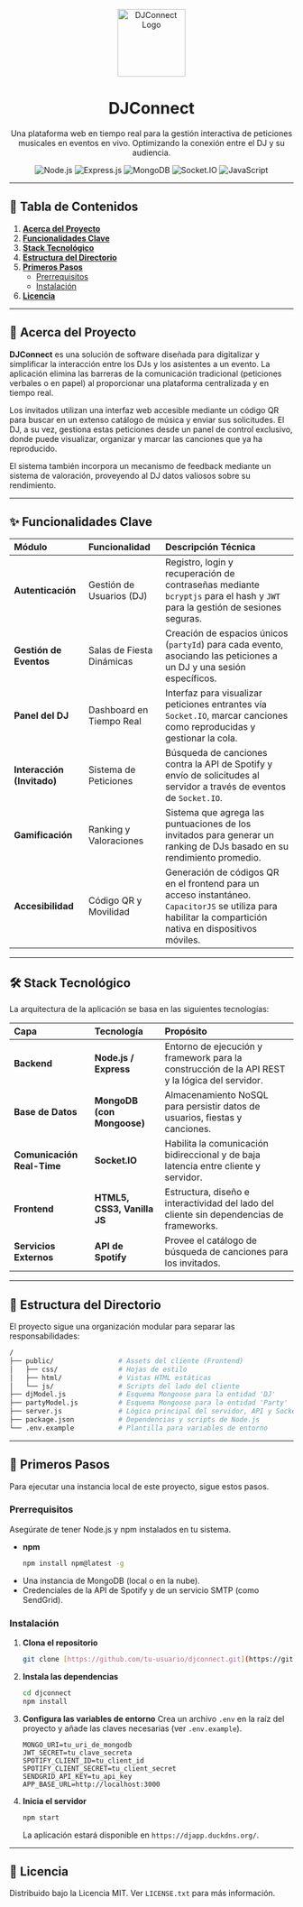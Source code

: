 <p align="center">
  <a href="#" target="blank"><img src="/images/logo.png" width="120" alt="DJConnect Logo" /></a>
</p>

<div align="center">
  <h1>DJConnect</h1>
  <p>Una plataforma web en tiempo real para la gestión interactiva de peticiones musicales en eventos en vivo. Optimizando la conexión entre el DJ y su audiencia.</p>
</div>

<div align="center">
  <img src="https://img.shields.io/badge/Node.js-339933?style=for-the-badge&logo=node.js&logoColor=white" alt="Node.js"/>
  <img src="https://img.shields.io/badge/Express.js-000000?style=for-the-badge&logo=express&logoColor=white" alt="Express.js"/>
  <img src="https://img.shields.io/badge/MongoDB-47A248?style=for-the-badge&logo=mongodb&logoColor=white" alt="MongoDB"/>
  <img src="https://img.shields.io/badge/Socket.io-010101?style=for-the-badge&logo=socket.io&logoColor=white" alt="Socket.IO"/>
  <img src="https://img.shields.io/badge/JavaScript-F7DF1E?style=for-the-badge&logo=javascript&logoColor=black" alt="JavaScript"/>
</div>

---

## 📜 Tabla de Contenidos

1.  [**Acerca del Proyecto**](#-acerca-del-proyecto)
2.  [**Funcionalidades Clave**](#-funcionalidades-clave)
3.  [**Stack Tecnológico**](#-stack-tecnológico)
4.  [**Estructura del Directorio**](#-estructura-del-directorio)
5.  [**Primeros Pasos**](#-primeros-pasos)
    * [Prerrequisitos](#prerrequisitos)
    * [Instalación](#instalación)
6.  [**Licencia**](#-licencia)

---

## 🚀 Acerca del Proyecto

**DJConnect** es una solución de software diseñada para digitalizar y simplificar la interacción entre los DJs y los asistentes a un evento. La aplicación elimina las barreras de la comunicación tradicional (peticiones verbales o en papel) al proporcionar una plataforma centralizada y en tiempo real.

Los invitados utilizan una interfaz web accesible mediante un código QR para buscar en un extenso catálogo de música y enviar sus solicitudes. El DJ, a su vez, gestiona estas peticiones desde un panel de control exclusivo, donde puede visualizar, organizar y marcar las canciones que ya ha reproducido.

El sistema también incorpora un mecanismo de feedback mediante un sistema de valoración, proveyendo al DJ datos valiosos sobre su rendimiento.

---

## ✨ Funcionalidades Clave

| Módulo | Funcionalidad | Descripción Técnica |
| :--- | :--- | :--- |
| **Autenticación** | Gestión de Usuarios (DJ) | Registro, login y recuperación de contraseñas mediante `bcryptjs` para el hash y `JWT` para la gestión de sesiones seguras. |
| **Gestión de Eventos**| Salas de Fiesta Dinámicas | Creación de espacios únicos (`partyId`) para cada evento, asociando las peticiones a un DJ y una sesión específicos. |
| **Panel del DJ** | Dashboard en Tiempo Real | Interfaz para visualizar peticiones entrantes vía `Socket.IO`, marcar canciones como reproducidas y gestionar la cola. |
| **Interacción (Invitado)**| Sistema de Peticiones | Búsqueda de canciones contra la API de Spotify y envío de solicitudes al servidor a través de eventos de `Socket.IO`. |
| **Gamificación** | Ranking y Valoraciones | Sistema que agrega las puntuaciones de los invitados para generar un ranking de DJs basado en su rendimiento promedio. |
| **Accesibilidad** | Código QR y Movilidad | Generación de códigos QR en el frontend para un acceso instantáneo. `CapacitorJS` se utiliza para habilitar la compartición nativa en dispositivos móviles. |

---

## 🛠️ Stack Tecnológico

La arquitectura de la aplicación se basa en las siguientes tecnologías:

| Capa | Tecnología | Propósito |
| :--- | :--- | :--- |
| **Backend** | **Node.js / Express** | Entorno de ejecución y framework para la construcción de la API REST y la lógica del servidor. |
| **Base de Datos** | **MongoDB (con Mongoose)** | Almacenamiento NoSQL para persistir datos de usuarios, fiestas y canciones. |
| **Comunicación Real-Time** | **Socket.IO** | Habilita la comunicación bidireccional y de baja latencia entre cliente y servidor. |
| **Frontend** | **HTML5, CSS3, Vanilla JS** | Estructura, diseño e interactividad del lado del cliente sin dependencias de frameworks. |
| **Servicios Externos** | **API de Spotify** | Provee el catálogo de búsqueda de canciones para los invitados. |

---

## 📁 Estructura del Directorio

El proyecto sigue una organización modular para separar las responsabilidades:

```sh
/
├── public/                # Assets del cliente (Frontend)
│   ├── css/               # Hojas de estilo
│   ├── html/              # Vistas HTML estáticas
│   └── js/                # Scripts del lado del cliente
├── djModel.js             # Esquema Mongoose para la entidad 'DJ'
├── partyModel.js          # Esquema Mongoose para la entidad 'Party'
├── server.js              # Lógica principal del servidor, API y Sockets
├── package.json           # Dependencias y scripts de Node.js
└── .env.example           # Plantilla para variables de entorno
```

---

## 🏁 Primeros Pasos

Para ejecutar una instancia local de este proyecto, sigue estos pasos.

### Prerrequisitos

Asegúrate de tener Node.js y npm instalados en tu sistema.
* **npm**
    ```sh
    npm install npm@latest -g
    ```
* Una instancia de MongoDB (local o en la nube).
* Credenciales de la API de Spotify y de un servicio SMTP (como SendGrid).

### Instalación

1.  **Clona el repositorio**
    ```sh
    git clone [https://github.com/tu-usuario/djconnect.git](https://github.com/tu-usuario/djconnect.git)
    ```
2.  **Instala las dependencias**
    ```sh
    cd djconnect
    npm install
    ```
3.  **Configura las variables de entorno**
    Crea un archivo `.env` en la raíz del proyecto y añade las claves necesarias (ver `.env.example`).
    ```
    MONGO_URI=tu_uri_de_mongodb
    JWT_SECRET=tu_clave_secreta
    SPOTIFY_CLIENT_ID=tu_client_id
    SPOTIFY_CLIENT_SECRET=tu_client_secret
    SENDGRID_API_KEY=tu_api_key
    APP_BASE_URL=http://localhost:3000
    ```
4.  **Inicia el servidor**
    ```sh
    npm start
    ```
    La aplicación estará disponible en `https://djapp.duckdns.org/`.

---

## 📄 Licencia

Distribuido bajo la Licencia MIT. Ver `LICENSE.txt` para más información.
